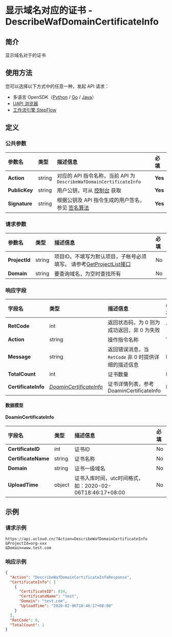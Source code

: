 # 显示域名对应的证书 - DescribeWafDomainCertificateInfo

## 简介

显示域名对于的证书





## 使用方法

您可以选择以下方式中的任意一种，发起 API 请求：
- 多语言 OpenSDK（[Python](https://github.com/ucloud/ucloud-sdk-python3) / [Go](https://github.com/ucloud/ucloud-sdk-go) / [Java](https://github.com/ucloud/ucloud-sdk-java)）
- [UAPI 浏览器](https://console.ucloud.cn/uapi/detail?id=DescribeWafDomainCertificateInfo)
- [工作流引擎 StepFlow](https://console.ucloud.cn/stepflow/manage/)

## 定义

### 公共参数

| 参数名 | 类型 | 描述信息 | 必填 |
|:---|:---|:---|:---|
| **Action**     | string  | 对应的 API 指令名称，当前 API 为 `DescribeWafDomainCertificateInfo`                        | **Yes** |
| **PublicKey**  | string  | 用户公钥，可从 [控制台](https://console.ucloud.cn/uapi/apikey) 获取                                             | **Yes** |
| **Signature**  | string  | 根据公钥及 API 指令生成的用户签名，参见 [签名算法](api/summary/signature.md)  | **Yes** |

### 请求参数

| 参数名 | 类型 | 描述信息 | 必填 |
|:---|:---|:---|:---|
| **ProjectId** | string | 项目ID。不填写为默认项目，子帐号必须填写。 请参考[GetProjectList接口](api/summary/get_project_list) |No|
| **Domain** | string | 要查询域名，为空时查找所有 |No|

### 响应字段

| 字段名 | 类型 | 描述信息 | 必填 |
|:---|:---|:---|:---|
| **RetCode** | int | 返回状态码，为 0 则为成功返回，非 0 为失败 |**Yes**|
| **Action** | string | 操作指令名称 |**Yes**|
| **Message** | string | 返回错误消息，当 `RetCode` 非 0 时提供详细的描述信息 |No|
| **TotalCount** | int | 证书数量 |No|
| **CertificateInfo** | [*DoaminCertificateInfo*](#DoaminCertificateInfo) | 证书详情列表，参考DoaminCertificateInfo |No|

#### 数据模型


#### DoaminCertificateInfo

| 字段名 | 类型 | 描述信息 | 必填 |
|:---|:---|:---|:---|
| **CertificateID** | int | 证书ID |No|
| **CertificateName** | string | 证书名称 |No|
| **Domain** | string | 证书一级域名 |No|
| **UploadTime** | object | 证书入库时间，utc时间格式，如：2020-02-06T18:46:17+08:00 |No|

## 示例

### 请求示例
    
```
https://api.ucloud.cn/?Action=DescribeWafDomainCertificateInfo
&ProjectId=org-xxx
&Domain=www.test.com
```

### 响应示例
    
```json
{
  "Action": "DescribeWafDomainCertificateInfoResponse",
  "CertificateInfo": [
    {
      "CertificateID": 834,
      "CertificateName": "test",
      "Domain": "test.com",
      "UploadTime": "2020-02-06T18:46:17+08:00"
    }
  ],
  "RetCode": 0,
  "TotalCount": 1
}
```





